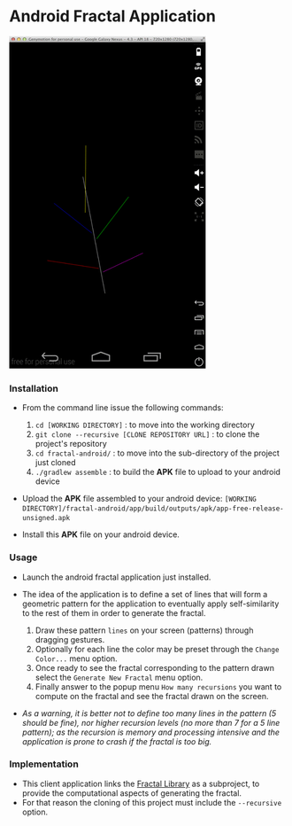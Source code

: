 # Android Fractal Application

![](README/fractal-android.gif)

### Installation

- From the command line issue the following commands:

  1. `cd [WORKING DIRECTORY]` : to move into the working directory
  2. `git clone --recursive [CLONE REPOSITORY URL]` : to clone the project's repository
  3. `cd fractal-android/` : to move into the sub-directory of the project just cloned
  4. `./gradlew assemble` : to build the **APK** file to upload to your android device

- Upload the **APK** file assembled to your android device:
```[WORKING DIRECTORY]/fractal-android/app/build/outputs/apk/app-free-release-unsigned.apk```
- Install this **APK** file on your android device.

### Usage

- Launch the android fractal application just installed.
- The idea of the application is to define a set of lines that will form a geometric pattern for the application to
eventually apply self-similarity to the rest of them in order to generate the fractal.

  1. Draw these pattern `lines` on your screen (patterns) through dragging gestures.
  2. Optionally for each line the color may be preset through the `Change Color...` menu option.
  3. Once ready to see the fractal corresponding to the pattern drawn select the `Generate New Fractal` menu option.
  4. Finally answer to the popup menu `How many recursions` you want to compute on the fractal and see the fractal drawn on the screen.

- *As a warning, it is better not to define too many lines in the pattern (5 should be fine), nor higher recursion levels
(no more than 7 for a 5 line pattern); as the recursion is memory and processing intensive and the application is prone
to crash if the fractal is too big.*

### Implementation

- This client application links the [Fractal Library](https://github.com/marco-ruiz/fractal-framework) as a subproject,
to provide the computational aspects of generating the fractal.
- For that reason the cloning of this project must include the `--recursive` option.
